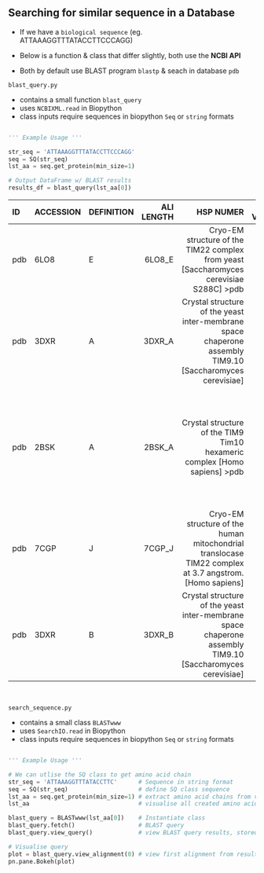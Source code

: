 ## Searching for similar sequence in a Database

- If we have a <code>biological sequence</code> (eg. ATTAAAGGTTTATACCTTCCCAGG)


- Below is a function & class that differ slightly, both use the **NCBI API**
- Both by default use BLAST program <code>blastp</code> & seach in database <code>pdb</code>

<code>blast_query.py</code>
- contains a small function <code>blast_query</code>
- uses <code>NCBIXML.read</code> in Biopython
- class inputs require sequences in biopython <code>Seq</code> or <code>string</code> formats

```python

''' Example Usage '''

str_seq = 'ATTAAAGGTTTATACCTTCCCAGG'
seq = SQ(str_seq)
lst_aa = seq.get_protein(min_size=1)

# Output DataFrame w/ BLAST results
results_df = blast_query(lst_aa[0])

```

| ID         | ACCESSION   | DEFINITION                                                                                                                                                                                                                                                                                                                                                                                                                                                                                                                                                                                                                                                                                                                                                                                                                            |   ALI LENGTH |   HSP NUMER |     e-VALUE |   SCORE |   LENGTH |   IDENTITIES | SEQ-QUERY                                                 | SEQ-MATCH                                                 | SEQ-SUBJECT                                               |
|:-----------|:------------|:--------------------------------------------------------------------------------------------------------------------------------------------------------------------------------------------------------------------------------------------------------------------------------------------------------------------------------------------------------------------------------------------------------------------------------------------------------------------------------------------------------------------------------------------------------------------------------------------------------------------------------------------------------------------------------------------------------------------------------------------------------------------------------------------------------------------------------------|-------------:|------------:|------------:|--------:|---------:|-------------:|:----------------------------------------------------------|:----------------------------------------------------------|:----------------------------------------------------------|
| pdb|6LO8|E | 6LO8_E      | Cryo-EM structure of the TIM22 complex from yeast [Saccharomyces cerevisiae S288C] >pdb|6LO8|G Cryo-EM structure of the TIM22 complex from yeast [Saccharomyces cerevisiae S288C] >pdb|6LO8|I Cryo-EM structure of the TIM22 complex from yeast [Saccharomyces cerevisiae S288C]                                                                                                                                                                                                                                                                                                                                                                                                                                                                                                                                                      |           87 |           1 | 1.50081e-11 |     131 |       57 |           24 | QMRDSMNTYNNMVNRCFATCIRSFQEKKVNAEEMDCTKRCVTKFVGYSQRVALRFAE | QM+D M  Y+N+V RCF  C+  F   K+  +E  C  +C  KF+ +S+RV  RF E | QMKDFMRLYSNLVERCFTDCVNDFTTSKLTNKEQTCIMKCSEKFLKHSERVGQRFQE |
| pdb|3DXR|A | 3DXR_A      | Crystal structure of the yeast inter-membrane space chaperone assembly TIM9.10 [Saccharomyces cerevisiae]                                                                                                                                                                                                                                                                                                                                                                                                                                                                                                                                                                                                                                                                                                                             |           89 |           1 | 1.6426e-11  |     130 |       57 |           24 | QMRDSMNTYNNMVNRCFATCIRSFQEKKVNAEEMDCTKRCVTKFVGYSQRVALRFAE | QM+D M  Y+N+V RCF  C+  F   K+  +E  C  +C  KF+ +S+RV  RF E | QMKDFMRLYSNLVERCFTDCVNDFTTSKLTNKEQTCIMKCSEKFLKHSERVGQRFQE |
| pdb|2BSK|A | 2BSK_A      | Crystal structure of the TIM9 Tim10 hexameric complex [Homo sapiens] >pdb|2BSK|C Crystal structure of the TIM9 Tim10 hexameric complex [Homo sapiens] >pdb|2BSK|E Crystal structure of the TIM9 Tim10 hexameric complex [Homo sapiens] >pdb|7CGP|D Cryo-EM structure of the human mitochondrial translocase TIM22 complex at 3.7 angstrom. [Homo sapiens] >pdb|7CGP|E Cryo-EM structure of the human mitochondrial translocase TIM22 complex at 3.7 angstrom. [Homo sapiens] >pdb|7CGP|F Cryo-EM structure of the human mitochondrial translocase TIM22 complex at 3.7 angstrom. [Homo sapiens] >pdb|7CGP|K Cryo-EM structure of the human mitochondrial translocase TIM22 complex at 3.7 angstrom. [Homo sapiens] >pdb|7CGP|L Cryo-EM structure of the human mitochondrial translocase TIM22 complex at 3.7 angstrom. [Homo sapiens] |           89 |           1 | 4.83462e-11 |     127 |       57 |           19 | QMRDSMNTYNNMVNRCFATCIRSFQEKKVNAEEMDCTKRCVTKFVGYSQRVALRFAE | Q ++ + TYN +   CF  C++ F  ++V  EE  C++ C+ K++  +QR+++RF E | QFKEFLGTYNKLTETCFLDCVKDFTTREVKPEETTCSEHCLQKYLKMTQRISMRFQE |
| pdb|7CGP|J | 7CGP_J      | Cryo-EM structure of the human mitochondrial translocase TIM22 complex at 3.7 angstrom. [Homo sapiens]                                                                                                                                                                                                                                                                                                                                                                                                                                                                                                                                                                                                                                                                                                                                |          103 |           1 | 5.58706e-06 |      95 |       50 |           16 | MRDSMNTYNNMVNRCFATCIRSFQEKKVNAEEMDCTKRCVTKFVGYSQRV        | +RD +  YN M   CF  C+ S   + ++AEE  C   C  K +  + R+        | LRDFLLVYNRMTELCFQRCVPSLHHRALDAEEEACLHSCAGKLIHSNHRL        |
| pdb|3DXR|B | 3DXR_B      | Crystal structure of the yeast inter-membrane space chaperone assembly TIM9.10 [Saccharomyces cerevisiae]                                                                                                                                                                                                                                                                                                                                                                                                                                                                                                                                                                                                                                                                                                                             |           95 |           1 | 0.000783618 |      80 |       37 |           15 | YNNMVNRCFATCIR-SFQEKKVNAEEMDCTKRCVTKF                     | +N +VN C+  CI  S+ E ++N  E  C  RCV K+                     | FNKLVNNCYKKCINTSYSEGELNKNESSCLDRCVAKY                     |

<br>

<code>search_sequence.py</code>
- contains a small class <code>BLASTwww</code>
- uses <code>SearchIO.read</code> in Biopython
- class inputs require sequences in biopython <code>Seq</code> or <code>string</code> formats

```python

''' Example Usage '''

# We can utlise the SQ class to get amino acid chain
str_seq = 'ATTAAAGGTTTATACCTTC'      # Sequence in string format
seq = SQ(str_seq)                    # define SQ class sequence
lst_aa = seq.get_protein(min_size=1) # extract amino acid chains from via translation
lst_aa                               # visualise all created amino acid chains

blast_query = BLASTwww(lst_aa[0])    # Instantiate class
blast_query.fetch()                  # BLAST query
blast_query.view_query()             # view BLAST query results, stored in DataFrame

# Visualise query
plot = blast_query.view_alignment(0) # view first alignment from results dataframe
pn.pane.Bokeh(plot)

```
